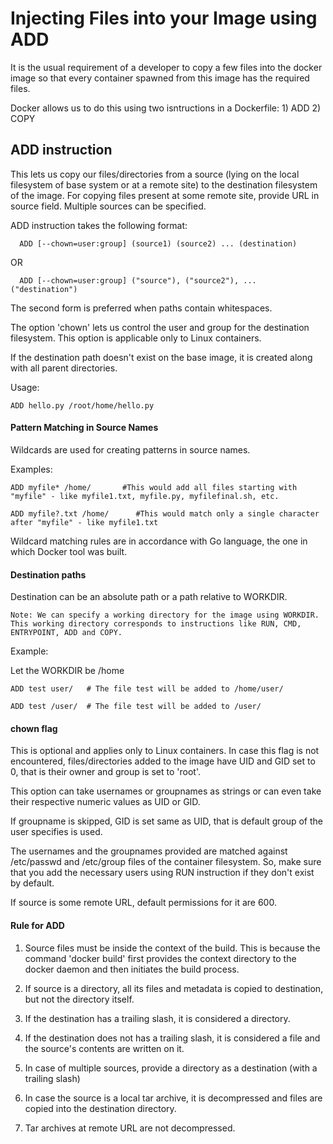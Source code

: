 # Injecting Files into your Image using ADD

It is the usual requirement of a developer to copy a few files into the docker image so that every container spawned from this image has the required files.

Docker allows us to do this using two isntructions in a Dockerfile: 1) ADD 2) COPY

## ADD instruction

This lets us copy our files/directories from a source (lying on the local filesystem of base system or at a remote site) to the destination filesystem of the image.
For copying files present at some remote site, provide URL in source field. Multiple sources can be specified.

ADD instruction takes the following format:

      ADD [--chown=user:group] (source1) (source2) ... (destination)
OR

      ADD [--chown=user:group] ("source"), ("source2"), ... ("destination")

The second form is preferred when paths contain whitespaces.

The option 'chown' lets us control the user and group for the destination filesystem. This option is applicable only to Linux containers.

If the destination path doesn't exist on the base image, it is created along with all parent directories.

Usage:

```
ADD hello.py /root/home/hello.py
```

#### Pattern Matching in Source Names 

Wildcards are used for creating patterns in source names.

Examples:

```
ADD myfile* /home/       #This would add all files starting with "myfile" - like myfile1.txt, myfile.py, myfilefinal.sh, etc.
```

```
ADD myfile?.txt /home/      #This would match only a single character after "myfile" - like myfile1.txt
```

Wildcard matching rules are in accordance with Go language, the one in which Docker tool was built.

#### Destination paths

Destination can be an absolute path or a path relative to WORKDIR.
 ```
 Note: We can specify a working directory for the image using WORKDIR. 
 This working directory corresponds to instructions like RUN, CMD, ENTRYPOINT, ADD and COPY.
 ```
 
Example:
 
Let the WORKDIR be /home
 
 ```
 ADD test user/   # The file test will be added to /home/user/
 
 ADD test /user/  # The file test will be added to /user/
 ```
 
#### chown flag

This is optional and applies only to Linux containers. In case this flag is not encountered, files/directories added to the image have UID and GID set to 0, that is their owner and group is set to 'root'.

This option can take usernames or groupnames as strings or can even take their respective numeric values as UID or GID.

If groupname is skipped, GID is set same as UID, that is default group of the user specifies is used.

The usernames and the groupnames provided are matched against /etc/passwd and /etc/group files of the container filesystem. So, make sure that you add the necessary users using RUN instruction if they don't exist by default.

If source is some remote URL, default permissions for it are 600.

#### Rule for ADD

1) Source files must be inside the context of the build. This is because the command 'docker build' first provides the context directory to the docker daemon and then initiates the build process.

2) If source is a directory, all its files and metadata is copied to destination, but not the directory itself.

3) If the destination has a trailing slash, it is considered a directory.

4) If the destination does not has a trailing slash, it is considered a file and the source's contents are written on it.

5) In case of multiple sources, provide a directory as a destination (with a trailing slash)

6) In case the source is a local tar archive, it is decompressed and files are copied into the destination directory.

7) Tar archives at remote URL are not decompressed.


 

 
















